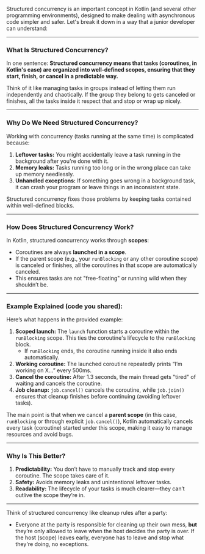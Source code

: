 Structured concurrency is an important concept in Kotlin (and several other programming environments), designed to make dealing with asynchronous code simpler and safer. Let's break it down in a way that a junior developer can understand:

---

### What Is Structured Concurrency?

In one sentence: **Structured concurrency means that tasks (coroutines, in Kotlin's case) are organized into well-defined scopes, ensuring that they start, finish, or cancel in a predictable way.**

Think of it like managing tasks in groups instead of letting them run independently and chaotically. If the group they belong to gets canceled or finishes, all the tasks inside it respect that and stop or wrap up nicely.

---

### Why Do We Need Structured Concurrency?
Working with concurrency (tasks running at the same time) is complicated because:
1. **Leftover tasks:** You might accidentally leave a task running in the background after you're done with it.
2. **Memory leaks:** Tasks running too long or in the wrong place can take up memory needlessly.
3. **Unhandled exceptions:** If something goes wrong in a background task, it can crash your program or leave things in an inconsistent state.

Structured concurrency fixes those problems by keeping tasks contained within well-defined blocks.

---

### How Does Structured Concurrency Work?
In Kotlin, structured concurrency works through **scopes**:
- Coroutines are always **launched in a scope**.
- If the parent scope (e.g., your `runBlocking` or any other coroutine scope) is canceled or finishes, all the coroutines in that scope are automatically canceled.
- This ensures tasks are not "free-floating" or running wild when they shouldn’t be.

---

### Example Explained (code you shared):
Here’s what happens in the provided example:
1. **Scoped launch:** The `launch` function starts a coroutine within the `runBlocking` scope. This ties the coroutine's lifecycle to the `runBlocking` block.
    - If `runBlocking` ends, the coroutine running inside it also ends automatically.
2. **Working coroutine:** The launched coroutine repeatedly prints “I’m working on X...” every 500ms.
3. **Cancel the coroutine:** After 1.3 seconds, the main thread gets "tired" of waiting and cancels the coroutine.
4. **Job cleanup:** `job.cancel()` cancels the coroutine, while `job.join()` ensures that cleanup finishes before continuing (avoiding leftover tasks).

The main point is that when we cancel a **parent scope** (in this case, `runBlocking` or through explicit `job.cancel()`), Kotlin automatically cancels every task (coroutine) started under this scope, making it easy to manage resources and avoid bugs.

---

### Why Is This Better?
1. **Predictability:** You don’t have to manually track and stop every coroutine. The scope takes care of it.
2. **Safety:** Avoids memory leaks and unintentional leftover tasks.
3. **Readability:** The lifecycle of your tasks is much clearer—they can’t outlive the scope they’re in.

---

Think of structured concurrency like cleanup rules after a party:
- Everyone at the party is responsible for cleaning up their own mess, **but** they’re only allowed to leave when the host decides the party is over. If the host (scope) leaves early, everyone has to leave and stop what they're doing, no exceptions.